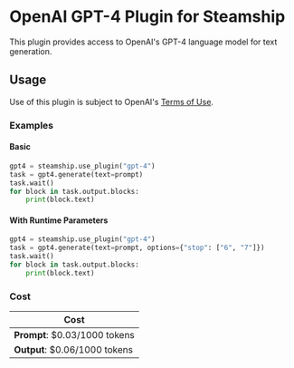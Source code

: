 # OpenAI GPT-4 Plugin for Steamship

This plugin provides access to OpenAI's GPT-4 language model for text generation.

## Usage

Use of this plugin is subject to OpenAI's [Terms of Use](https://openai.com/policies/terms-of-use).

### Examples

#### Basic

```python
gpt4 = steamship.use_plugin("gpt-4")
task = gpt4.generate(text=prompt)
task.wait()
for block in task.output.blocks:
    print(block.text)
```

#### With Runtime Parameters

```python
gpt4 = steamship.use_plugin("gpt-4")
task = gpt4.generate(text=prompt, options={"stop": ["6", "7"]})
task.wait()
for block in task.output.blocks:
    print(block.text)
```

### Cost

| Cost                          |
|-------------------------------|
| **Prompt**: $0.03/1000 tokens |
| **Output**: $0.06/1000 tokens |

